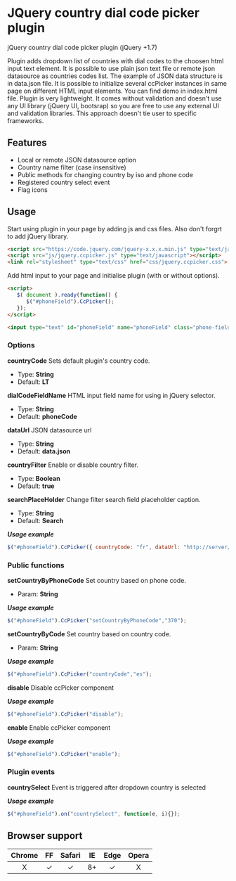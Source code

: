 # JQuery country dial code picker plugin
jQuery country dial code picker plugin (jQuery +1.7)

Plugin adds dropdown list of countries with dial codes to the choosen html input text element. It is possible to use plain json text file or remote json datasource as countries codes list. The example of JSON data structure is in data.json file. It is possible to initialize several ccPicker instances in same page on different HTML input elements. You can find demo in index.html file. Plugin is very lightweight. It comes without validation and doesn't use any UI library (jQuery UI, bootsrap) so you are free to use any external UI and validation libraries. This approach doesn't tie user to specific frameworks.

## Features
* Local or remote JSON datasource option
* Country name filter (case insensitive)
* Public methods for changing country by iso and phone code
* Registered country select event
* Flag icons

## Usage
Start using plugin in your page by adding js and css files. Also don't forgrt to add jQuery library.

```html
<script src="https://code.jquery.com/jquery-x.x.x.min.js" type="text/javascript"></script>
<script src="js/jquery.ccpicker.js" type="text/javascript"></script>
<link rel="stylesheet" type="text/css" href="css/jquery.ccpicker.css">
```

Add html input to your page and initialise plugin (with or without options).

```html
<script>
   $( document ).ready(function() {
      $("#phoneField").CcPicker();
   });
</script>

<input type="text" id="phoneField" name="phoneField" class="phone-field"/>
```

### Options

**countryCode** 
Sets default plugin's country code.
* Type: **String**
* Default: **LT**

**dialCodeFieldName**
HTML input field name for using in jQuery selector.
* Type: **String**
* Default: **phoneCode**

**dataUrl**
JSON datasource url
* Type: **String**
* Default: **data.json**

**countryFilter**
Enable or disable country filter. 
* Type: **Boolean**
* Default: **true**

**searchPlaceHolder**
Change filter search field placeholder caption. 
* Type: **String**
* Default: **Search**

***Usage example***

```js
$("#phoneField").CcPicker({ countryCode: "fr", dataUrl: "http://server/countries.json", searchPlaceHolder: "Find..." });
```

### Public functions

**setCountryByPhoneCode**
Set country based on phone code.
* Param: **String**

***Usage example***

```js
$("#phoneField").CcPicker("setCountryByPhoneCode","370");
```

**setCountryByCode**
Set country based on country code.
* Param: **String**

***Usage example***

```js
$("#phoneField").CcPicker("countryCode","es");
```

**disable**
Disable ccPicker component

***Usage example***

```js
$("#phoneField").CcPicker("disable");
```

**enable**
Enable ccPicker component

***Usage example***

```js
$("#phoneField").CcPicker("enable");
```

### Plugin events

**countrySelect**
Event is triggered after dropdown country is selected

***Usage example***

```js
$("#phoneField").on("countrySelect", function(e, i){});
```

## Browser support

| Chrome |  FF  | Safari |  IE  | Edge | Opera |
| :----: | :--: | :----: | :--: | :--: | :---: |
|    X   |   ✓  |    ✓   |  8+  |   ✓ |   X   |
